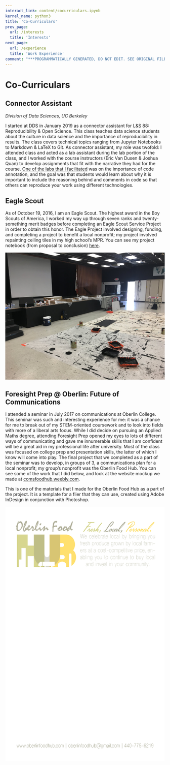 ```yaml
---
interact_link: content/cocurriculars.ipynb
kernel_name: python3
title: 'Co-Curriculars'
prev_page:
  url: /interests
  title: 'Interests'
next_page:
  url: /experience
  title: 'Work Experience'
comment: "***PROGRAMMATICALLY GENERATED, DO NOT EDIT. SEE ORIGINAL FILES IN /content***"
---
```


# Co-Curriculars

## Connector Assistant
_Division of Data Sciences, UC Berkeley_

I started at DDS in January 2019 as a connector assistant for L&S 88: Reproducibility & Open Science. This class teaches data science students about the culture in data science and the importance of reproducibility in results. The class covers technical topics ranging from Jupyter Notebooks to Markdown & LaTeX to Git. As connector assistant, my role was twofold: I attended class and acted as a lab assistant during the lab portion of the class, and I worked with the course instructors (Eric Van Dusen & Joshua Quan) to develop assignments that fit with the narrative they had for the course. [One of the labs that I facilitated](https://github.com/chrispyles/uc-berkeley/tree/master/ls88-sp19/lab01) was on the importance of code annotation, and the goal was that students would learn about why it is important to include the reasoning behind and comments in code so that others can reproduce your work using different technologies.

## Eagle Scout
As of October 19, 2016, I am an Eagle Scout. The highest award in the Boy Scouts of America, I worked my way up through seven ranks and twenty-something merit badges before completing an Eagle Scout Service Project in order to obtain this honor. The Eagle Project involved designing, funding, and completing a project to benefit a local nonprofit; my project involved repainting ceiling tiles in my high school’s MPR. You can see my project notebook (from proposal to conclusion) [here](assets/eagle_project_wb.pdf).

<center><img src="assets/eagle_project_picture.jpg" height="400px" /></center>

## Foresight Prep @ Oberlin: Future of Communications
I attended a seminar in July 2017 on communications at Oberlin College. This seminar was such and interesting experience for me: it was a chance for me to break out of my STEM-oriented coursework and to look into fields with more of a liberal arts focus. While I did decide on pursuing an Applied Maths degree, attending Foresight Prep opened my eyes to lots of different ways of communicating and gave me innumerable skills that I am confident will be a great aid in my professional life after university. Most of the class was focused on college prep and presentation skills, the latter of which I know will come into play. The final project that we completed as a part of the seminar was to develop, in groups of 3, a communications plan for a local nonprofit; my group’s nonprofit was the Oberlin Food Hub. You can see some of the work that I did below, and look at the website mockup we made at [comsfoodhub.weebly.com](https://comsfoodhub.weebly.com).

This is one of the materials that I made for the Oberlin Food Hub as a part of the project. It is a template for a flier that they can use, created using Adobe InDesign in conjunction with Photoshop.

<center><img src="assets/food_hub_flier.png" height="800px" /></center>
